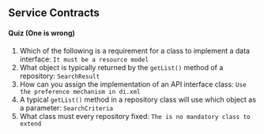 ## Service Contracts



#### Quiz (One is wrong)
1. Which of the following is a requirement for a class to implement a data interface: ```It must be a resource model```
2. What object is typically returned by the ```getList()``` method of a repository: ```SearchResult```
3. How can you assign the implementation of an API interface class: ```Use the preference mechanism in di.xml```
4. A typical ```getList()``` method in a repository class will use which object as a parameter: ```SearchCriteria```
5. What class must every repository fixed: ```The is no mandatory class to extend```
